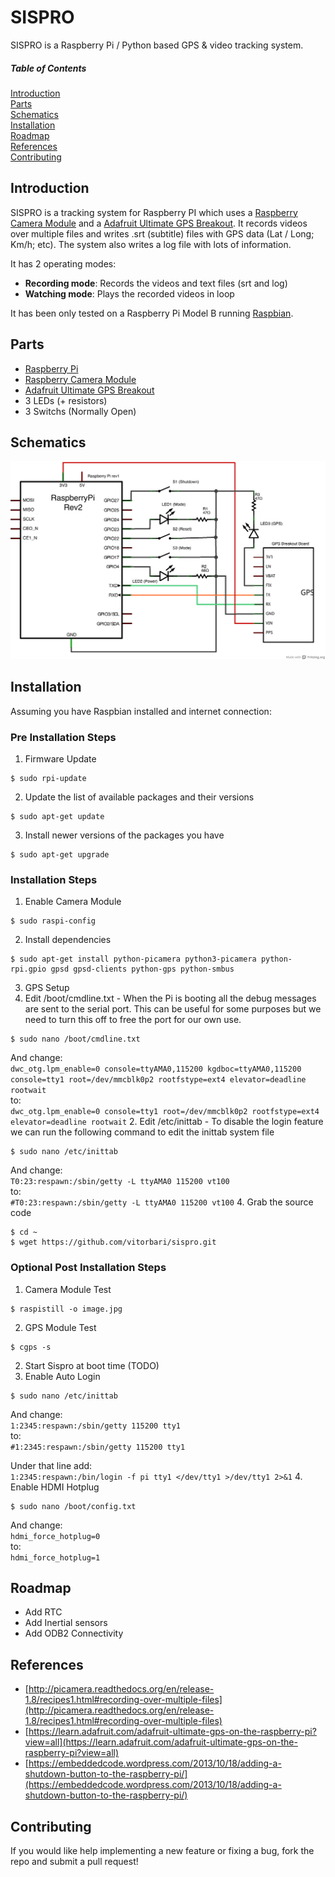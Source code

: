 # SISPRO

SISPRO is a Raspberry Pi / Python based GPS & video tracking system. 

##### Table of Contents  
[Introduction](#introduction)  
[Parts](#parts)  
[Schematics](#schematics)  
[Installation](#installation)  
[Roadmap](#roadmap)  
[References](#references)  
[Contributing](#contributing)  

## Introduction

SISPRO is a tracking system for Raspberry PI which uses a [Raspberry Camera Module](https://www.raspberrypi.org/products/camera-module/) and a [Adafruit Ultimate GPS Breakout](http://www.adafruit.com/product/746). It records videos over multiple files and writes .srt (subtitle) files with GPS data (Lat / Long; Km/h; etc). The system also writes a log file with lots of information.

It has 2 operating modes:

* **Recording mode**: Records the videos and text files (srt and log)
* **Watching mode**: Plays the recorded videos in loop 

It has been only tested on a Raspberry Pi Model B running [Raspbian](https://www.raspbian.org/).

## Parts

* [Raspberry Pi](https://www.raspberrypi.org/products/model-b/)
* [Raspberry Camera Module](https://www.raspberrypi.org/products/camera-module/)
* [Adafruit Ultimate GPS Breakout](http://www.adafruit.com/product/746)
* 3 LEDs (+ resistors)
* 3 Switchs (Normally Open)

## Schematics

![Sispro Schematics](schematics/sispro.schema.png?raw=true)

## Installation

Assuming you have Raspbian installed and internet connection:

### Pre Installation Steps

1. Firmware Update
 
 ```
 $ sudo rpi-update
 ```
2. Update the list of available packages and their versions
 
 ```
 $ sudo apt-get update
 ```
3. Install newer versions of the packages you have
 
 ```
 $ sudo apt-get upgrade
 ```

### Installation Steps
1. Enable Camera Module

 ```
 $ sudo raspi-config
 ```
2. Install dependencies

 ```
 $ sudo apt-get install python-picamera python3-picamera python-rpi.gpio gpsd gpsd-clients python-gps python-smbus
 ```
3. GPS Setup
  1. Edit /boot/cmdline.txt - When the Pi is booting all the debug messages are sent to the serial port. This can be useful for some purposes but we need to turn this off to free the port for our own use.
   ```
   $ sudo nano /boot/cmdline.txt
   ```
   And change:  
   `dwc_otg.lpm_enable=0 console=ttyAMA0,115200 kgdboc=ttyAMA0,115200 console=tty1 root=/dev/mmcblk0p2 rootfstype=ext4 elevator=deadline rootwait`  
   to:  
   `dwc_otg.lpm_enable=0 console=tty1 root=/dev/mmcblk0p2 rootfstype=ext4 elevator=deadline rootwait` 
  2. Edit /etc/inittab - To disable the login feature we can run the following command to edit the inittab system file
   ```
   $ sudo nano /etc/inittab
   ```
   And change:  
   `T0:23:respawn:/sbin/getty -L ttyAMA0 115200 vt100`  
   to:  
   `#T0:23:respawn:/sbin/getty -L ttyAMA0 115200 vt100`
4. Grab the source code

 ```
 $ cd ~  
 $ wget https://github.com/vitorbari/sispro.git
 ```

### Optional Post Installation Steps
1. Camera Module Test  

 ```
 $ raspistill -o image.jpg
 ```
2. GPS Module Test  

 ```
 $ cgps -s
 ```
2. Start Sispro at boot time 
(TODO)
3. Enable Auto Login

 ```
 $ sudo nano /etc/inittab
 ```

 And change:  
 `1:2345:respawn:/sbin/getty 115200 tty1`  
 to:  
 `#1:2345:respawn:/sbin/getty 115200 tty1`

 Under that line add:  
 `1:2345:respawn:/bin/login -f pi tty1 </dev/tty1 >/dev/tty1 2>&1`
4. Enable HDMI Hotplug  
 ```
 $ sudo nano /boot/config.txt
 ```

 And change:  
 `hdmi_force_hotplug=0`  
 to:  
 `hdmi_force_hotplug=1`

## Roadmap

* Add RTC
* Add Inertial sensors
* Add ODB2 Connectivity

## References

* [http://picamera.readthedocs.org/en/release-1.8/recipes1.html#recording-over-multiple-files](http://picamera.readthedocs.org/en/release-1.8/recipes1.html#recording-over-multiple-files)
* [https://learn.adafruit.com/adafruit-ultimate-gps-on-the-raspberry-pi?view=all](https://learn.adafruit.com/adafruit-ultimate-gps-on-the-raspberry-pi?view=all)
* [https://embeddedcode.wordpress.com/2013/10/18/adding-a-shutdown-button-to-the-raspberry-pi/](https://embeddedcode.wordpress.com/2013/10/18/adding-a-shutdown-button-to-the-raspberry-pi/)

## Contributing

If you would like help implementing a new feature or fixing a bug, fork the repo and submit a pull request!